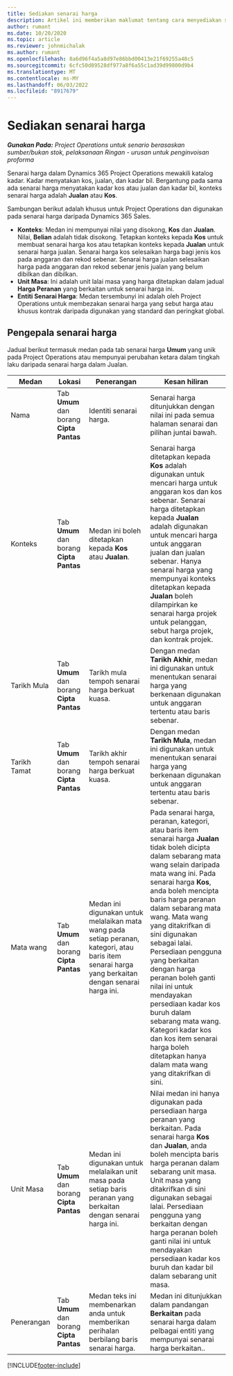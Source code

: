 ```yaml
---
title: Sediakan senarai harga
description: Artikel ini memberikan maklumat tentang cara menyediakan senarai kos dan harga jualan.
author: rumant
ms.date: 10/20/2020
ms.topic: article
ms.reviewer: johnmichalak
ms.author: rumant
ms.openlocfilehash: 8a6d96f4a5a8d97e86bbd00413e21f69255a48c5
ms.sourcegitcommit: 6cfc50d89528df977a8f6a55c1ad39d99800d9b4
ms.translationtype: MT
ms.contentlocale: ms-MY
ms.lasthandoff: 06/03/2022
ms.locfileid: "8917679"
---
```

# <a name="set-up-price-lists"></a>Sediakan senarai harga

_**Gunakan Pada:** Project Operations untuk senario berasaskan sumber/bukan stok, pelaksanaan Ringan - urusan untuk penginvoisan proforma_

Senarai harga dalam Dynamics 365 Project Operations mewakili katalog kadar. Kadar menyatakan kos, jualan, dan kadar bil. Bergantung pada sama ada senarai harga menyatakan kadar kos atau jualan dan kadar bil, konteks senarai harga adalah **Jualan** atau **Kos**.

Sambungan berikut adalah khusus untuk Project Operations dan digunakan pada senarai harga daripada Dynamics 365 Sales.

- **Konteks**: Medan ini mempunyai nilai yang disokong, **Kos** dan **Jualan**. Nilai, **Belian** adalah tidak disokong. Tetapkan konteks kepada **Kos** untuk membuat senarai harga kos atau tetapkan konteks kepada **Jualan** untuk senarai harga jualan. Senarai harga kos selesaikan harga bagi jenis kos pada anggaran dan rekod sebenar. Senarai harga jualan selesaikan harga pada anggaran dan rekod sebenar jenis jualan yang belum dibilkan dan dibilkan.
- **Unit Masa**: Ini adalah unit lalai masa yang harga ditetapkan dalam jadual **Harga Peranan** yang berkaitan untuk senarai harga ini.
- **Entiti Senarai Harga**: Medan tersembunyi ini adalah oleh Project Operations untuk membezakan senarai harga yang sebut harga atau khusus kontrak daripada digunakan yang standard dan peringkat global.

## <a name="price-list-header"></a>Pengepala senarai harga

Jadual berikut termasuk medan pada tab senarai harga **Umum** yang unik pada Project Operations atau mempunyai perubahan ketara dalam tingkah laku daripada senarai harga dalam Jualan.

| Medan | Lokasi | Penerangan | Kesan hiliran |
| --- | --- | --- | --- |
| Nama | Tab **Umum** dan borang **Cipta Pantas** | Identiti senarai harga. | Senarai harga ditunjukkan dengan nilai ini pada semua halaman senarai dan pilihan juntai bawah.|
| Konteks | Tab **Umum** dan borang **Cipta Pantas** | Medan ini boleh ditetapkan kepada **Kos** atau **Jualan**. | Senarai harga ditetapkan kepada **Kos** adalah digunakan untuk mencari harga untuk anggaran kos dan kos sebenar. Senarai harga ditetapkan kepada **Jualan** adalah digunakan untuk mencari harga untuk anggaran jualan dan jualan sebenar. Hanya senarai harga yang mempunyai konteks ditetapkan kepada **Jualan** boleh dilampirkan ke senarai harga projek untuk pelanggan, sebut harga projek, dan kontrak projek. |
| Tarikh Mula | Tab **Umum** dan borang **Cipta Pantas** | Tarikh mula tempoh senarai harga berkuat kuasa. | Dengan medan **Tarikh Akhir**, medan ini digunakan untuk menentukan senarai harga yang berkenaan digunakan untuk anggaran tertentu atau baris sebenar. |
| Tarikh Tamat | Tab **Umum** dan borang **Cipta Pantas** | Tarikh akhir tempoh senarai harga berkuat kuasa. | Dengan medan **Tarikh Mula**, medan ini digunakan untuk menentukan senarai harga yang berkenaan digunakan untuk anggaran tertentu atau baris sebenar. |
| Mata wang | Tab **Umum** dan borang **Cipta Pantas** | Medan ini digunakan untuk melalaikan mata wang pada setiap peranan, kategori, atau baris item senarai harga yang berkaitan dengan senarai harga ini. | Pada senarai harga, peranan, kategori, atau baris item senarai harga **Jualan** tidak boleh dicipta dalam sebarang mata wang selain daripada mata wang ini. Pada senarai harga **Kos**, anda boleh mencipta baris harga peranan dalam sebarang mata wang. Mata wang yang ditakrifkan di sini digunakan sebagai lalai. Persediaan pengguna yang berkaitan dengan harga peranan boleh ganti nilai ini untuk mendayakan persediaan kadar kos buruh dalam sebarang mata wang. Kategori kadar kos dan kos item senarai harga boleh ditetapkan hanya dalam mata wang yang ditakrifkan di sini. |
| Unit Masa | Tab **Umum** dan borang **Cipta Pantas** | Medan ini digunakan untuk melalaikan unit masa pada setiap baris peranan yang berkaitan dengan senarai harga ini. | Nilai medan ini hanya digunakan pada persediaan harga peranan yang berkaitan. Pada senarai harga **Kos** dan **Jualan**, anda boleh mencipta baris harga peranan dalam sebarang unit masa. Unit masa yang ditakrifkan di sini digunakan sebagai lalai. Persediaan pengguna yang berkaitan dengan harga peranan boleh ganti nilai ini untuk mendayakan persediaan kadar kos buruh dan kadar bil dalam sebarang unit masa. |
| Penerangan | Tab **Umum** dan borang **Cipta Pantas** | Medan teks ini membenarkan anda untuk memberikan perihalan berbilang baris senarai harga. | Medan ini ditunjukkan dalam pandangan **Berkaitan** pada senarai harga dalam pelbagai entiti yang mempunyai senarai harga berkaitan.. |


[!INCLUDE[footer-include](../includes/footer-banner.md)]